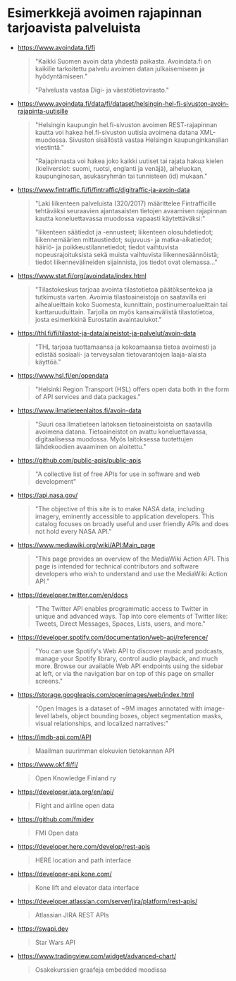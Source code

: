 # Esimerkkejä avoimen rajapinnan tarjoavista palveluista


* https://www.avoindata.fi/fi

    > "Kaikki Suomen avoin data yhdestä paikasta. Avoindata.fi on kaikille tarkoitettu palvelu avoimen datan julkaisemiseen ja hyödyntämiseen."
    >
    > "Palvelusta vastaa Digi- ja väestötietovirasto."


* https://www.avoindata.fi/data/fi/dataset/helsingin-hel-fi-sivuston-avoin-rajapinta-uutisille

    > "Helsingin kaupungin hel.fi-sivuston avoimen REST-rajapinnan kautta voi hakea hel.fi-sivuston uutisia avoimena datana XML-muodossa. Sivuston sisällöstä vastaa Helsingin kaupunginkanslian viestintä."
    >
    > "Rajapinnasta voi hakea joko kaikki uutiset tai rajata hakua kielen (kieliversiot: suomi, ruotsi, englanti ja venäjä), aiheluokan, kaupunginosan, asukasryhmän tai tunnisteen (id) mukaan."

* https://www.fintraffic.fi/fi/fintraffic/digitraffic-ja-avoin-data

    > "Laki liikenteen palveluista (320/2017) määrittelee Fintrafficille tehtäväksi  seuraavien ajantasaisten tietojen avaamisen rajapinnan kautta koneluettavassa muodossa vapaasti käytettäväksi:"
    >
    > "liikenteen säätiedot ja -ennusteet; liikenteen olosuhdetiedot; liikennemäärien mittaustiedot; sujuvuus- ja matka-aikatiedot; häiriö- ja poikkeustilannetiedot; tiedot vaihtuvista nopeusrajoituksista sekä muista vaihtuvista liikennesäännöistä; tiedot liikennevälineiden sijainnista, jos tiedot ovat olemassa..."

* https://www.stat.fi/org/avoindata/index.html

    > "Tilastokeskus tarjoaa avointa tilastotietoa päätöksentekoa ja tutkimusta varten. Avoimia tilastoaineistoja on saatavilla eri aihealueittain koko Suomesta, kunnittain, postinumeroalueittain tai karttaruuduittain. Tarjolla on myös kansainvälistä tilastotietoa, josta esimerkkinä Eurostatin avaintaulukot."

* https://thl.fi/fi/tilastot-ja-data/aineistot-ja-palvelut/avoin-data

    > "THL tarjoaa tuottamaansa ja kokoamaansa tietoa avoimesti ja edistää sosiaali- ja terveysalan tietovarantojen laaja-alaista käyttöä."

* https://www.hsl.fi/en/opendata

    > "Helsinki Region Transport (HSL) offers open data both in the form of API services and data packages."

* https://www.ilmatieteenlaitos.fi/avoin-data

    > "Suuri osa Ilmatieteen laitoksen tietoaineistoista on saatavilla avoimena datana. Tietoaineistot on avattu koneluettavassa, digitaalisessa muodossa. Myös laitoksessa tuotettujen lähdekoodien avaaminen on aloitettu."

* https://github.com/public-apis/public-apis

    > "A collective list of free APIs for use in software and web development"

* https://api.nasa.gov/

    > "The objective of this site is to make NASA data, including imagery, eminently accessible to application developers. This catalog focuses on broadly useful and user friendly APIs and does not hold every NASA API."

* https://www.mediawiki.org/wiki/API:Main_page

    > "This page provides an overview of the MediaWiki Action API. This page is intended for technical contributors and software developers who wish to understand and use the MediaWiki Action API."

* https://developer.twitter.com/en/docs

    > "The Twitter API enables programmatic access to Twitter in unique and advanced ways. Tap into core elements of Twitter like: Tweets, Direct Messages, Spaces, Lists, users, and more."

* https://developer.spotify.com/documentation/web-api/reference/

    > "You can use Spotify's Web API to discover music and podcasts, manage your Spotify library, control audio playback, and much more. Browse our available Web API endpoints using the sidebar at left, or via the navigation bar on top of this page on smaller screens."

* https://storage.googleapis.com/openimages/web/index.html

    > "Open Images is a dataset of ~9M images annotated with image-level labels, object bounding boxes, object segmentation masks, visual relationships, and localized narratives:"

* https://imdb-api.com/API

    > Maailman suurimman elokuvien tietokannan API

* https://www.okf.fi/fi/

    > Open Knowledge Finland ry

* https://developer.iata.org/en/api/

    > Flight and airline open data

* https://github.com/fmidev

    > FMI Open data

* https://developer.here.com/develop/rest-apis

    > HERE location and path interface

* https://developer-api.kone.com/

    > Kone lift and elevator data interface

* https://developer.atlassian.com/server/jira/platform/rest-apis/

    > Atlassian JIRA REST APIs

* https://swapi.dev

    > Star Wars API

* https://www.tradingview.com/widget/advanced-chart/

    > Osakekurssien graafeja embedded moodissa
